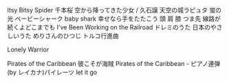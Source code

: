 Itsy Bitsy Spider
千本桜
空から降ってきた少女 / 久石譲 天空の城ラピュタ
蛍の光
ベービーシャーク baby shark
幸せなら手をたたこう
頭 肩 膝 つま先
線路が続くよどこまでも I've Been Working on the Railroad
ドレミのうた 日本のやさしいうた
めりさんのひつじ
トルコ行進曲

Lonely Warrior

Pirates of the Caribbean 彼こそが海賊
Pirates of the Caribbean - ピアノ連弾(by レイカナ)パイレーツ
let it go
